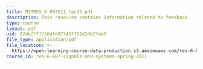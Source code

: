 ```yaml
---
title: MITRES_6_007S11_lec25.pdf
description: This resource contains information related to feedback.
type: course
layout: pdf
uid: 82de27f7726dfe97743f781d2db2faa9
file_type: application/pdf
file_location: >-
  https://open-learning-course-data-production.s3.amazonaws.com/res-6-007-signals-and-systems-spring-2011/82de27f7726dfe97743f781d2db2faa9_MITRES_6_007S11_lec25.pdf
course_id: res-6-007-signals-and-systems-spring-2011
---
```

